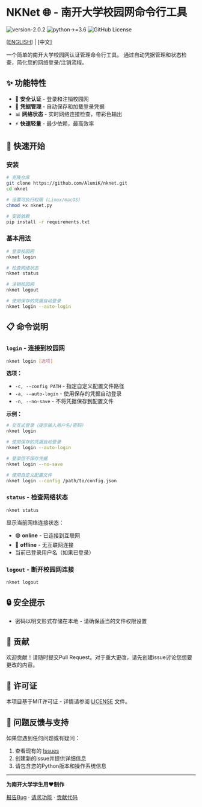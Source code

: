 # NKNet 🌐 - 南开大学校园网命令行工具

![version-2.0.2](https://img.shields.io/badge/version-2.0.2-blue)
![python->=3.6](https://img.shields.io/badge/python->=3.6-blue?logo=python&logoColor=white)
![GitHub License](https://img.shields.io/github/license/alumik/nknet)

[[ENGLISH](README.md)] | [中文]

一个简单的南开大学校园网认证管理命令行工具。
通过自动凭据管理和状态检查，简化您的网络登录/注销流程。

## ✨ 功能特性

- 🔐 **安全认证** - 登录和注销校园网
- 💾 **凭据管理** - 自动保存和加载登录凭据
- 📊 **网络状态** - 实时网络连接检查，带彩色输出
- ⚡ **快速轻量** - 最少依赖，最高效率

## 🚀 快速开始

### 安装

```bash
# 克隆仓库
git clone https://github.com/AlumiK/nknet.git
cd nknet

# 设置可执行权限 (Linux/macOS)
chmod +x nknet.py

# 安装依赖
pip install -r requirements.txt
```

### 基本用法

```bash
# 登录校园网
nknet login

# 检查网络状态
nknet status

# 注销校园网
nknet logout

# 使用保存的凭据自动登录
nknet login --auto-login
```

## 📋 命令说明

### `login` - 连接到校园网

```bash
nknet login [选项]
```

**选项：**
- `-c, --config PATH` - 指定自定义配置文件路径
- `-a, --auto-login` - 使用保存的凭据自动登录
- `-n, --no-save` - 不将凭据保存到配置文件

**示例：**
```bash
# 交互式登录（提示输入用户名/密码）
nknet login

# 使用保存的凭据自动登录
nknet login --auto-login

# 登录但不保存凭据
nknet login --no-save

# 使用自定义配置文件
nknet login --config /path/to/config.json
```

### `status` - 检查网络状态

```bash
nknet status
```

显示当前网络连接状态：
- 🟢 **online** - 已连接到互联网
- 🔴 **offline** - 无互联网连接
- 当前已登录用户名（如果已登录）

### `logout` - 断开校园网连接

```bash
nknet logout
```

## 🔒 安全提示

- 密码以明文形式存储在本地 - 请确保适当的文件权限设置

## 🤝 贡献

欢迎贡献！请随时提交Pull Request。对于重大更改，请先创建issue讨论您想要更改的内容。

## 📝 许可证

本项目基于MIT许可证 - 详情请参阅 [LICENSE](LICENSE.md) 文件。

## 🐛 问题反馈与支持

如果您遇到任何问题或有疑问：

1. 查看现有的 [Issues](https://github.com/yourusername/nknet/issues)
2. 创建新的issue并提供详细信息
3. 请包含您的Python版本和操作系统信息

---

**为南开大学学生用❤️制作**

[报告Bug](https://github.com/AlumiK/nknet/issues) · [请求功能](https://github.com/AlumiK/nknet/issues) · [贡献代码](https://github.com/AlumiK/nknet/pulls)